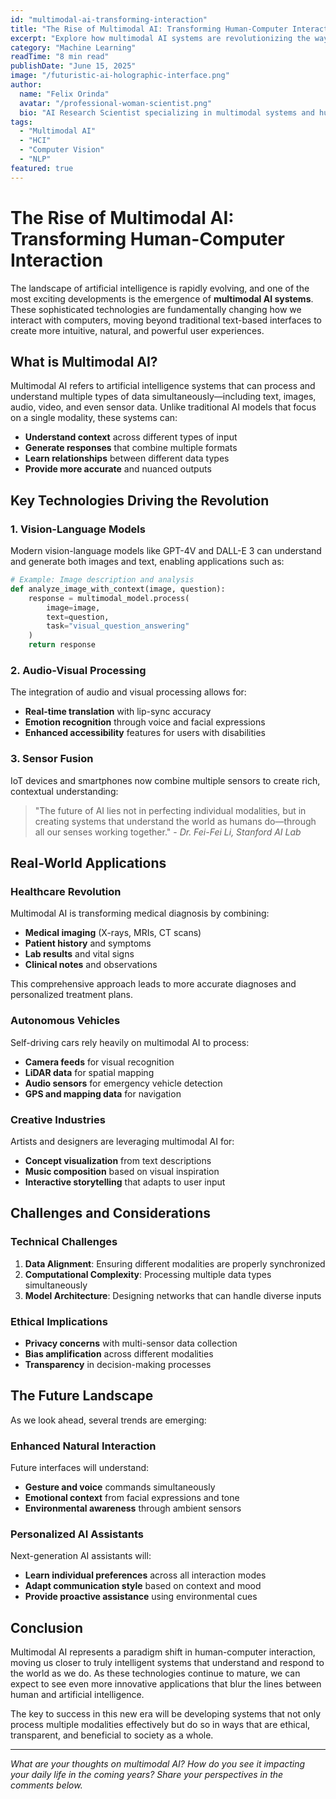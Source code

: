 ```yaml
---
id: "multimodal-ai-transforming-interaction"
title: "The Rise of Multimodal AI: Transforming Human-Computer Interaction"
excerpt: "Explore how multimodal AI systems are revolutionizing the way we interact with technology, combining vision, language, and audio processing."
category: "Machine Learning"
readTime: "8 min read"
publishDate: "June 15, 2025"
image: "/futuristic-ai-holographic-interface.png"
author:
  name: "Felix Orinda"
  avatar: "/professional-woman-scientist.png"
  bio: "AI Research Scientist specializing in multimodal systems and human-computer interaction."
tags: 
  - "Multimodal AI"
  - "HCI"
  - "Computer Vision"
  - "NLP"
featured: true
---
```


# The Rise of Multimodal AI: Transforming Human-Computer Interaction

The landscape of artificial intelligence is rapidly evolving, and one of the most exciting developments is the emergence of **multimodal AI systems**. These sophisticated technologies are fundamentally changing how we interact with computers, moving beyond traditional text-based interfaces to create more intuitive, natural, and powerful user experiences.

## What is Multimodal AI?

Multimodal AI refers to artificial intelligence systems that can process and understand multiple types of data simultaneously—including text, images, audio, video, and even sensor data. Unlike traditional AI models that focus on a single modality, these systems can:

- **Understand context** across different types of input
- **Generate responses** that combine multiple formats
- **Learn relationships** between different data types
- **Provide more accurate** and nuanced outputs

## Key Technologies Driving the Revolution

### 1. Vision-Language Models

Modern vision-language models like GPT-4V and DALL-E 3 can understand and generate both images and text, enabling applications such as:

```python
# Example: Image description and analysis
def analyze_image_with_context(image, question):
    response = multimodal_model.process(
        image=image,
        text=question,
        task="visual_question_answering"
    )
    return response
```

### 2. Audio-Visual Processing

The integration of audio and visual processing allows for:
- **Real-time translation** with lip-sync accuracy
- **Emotion recognition** through voice and facial expressions
- **Enhanced accessibility** features for users with disabilities

### 3. Sensor Fusion

IoT devices and smartphones now combine multiple sensors to create rich, contextual understanding:

> "The future of AI lies not in perfecting individual modalities, but in creating systems that understand the world as humans do—through all our senses working together." - *Dr. Fei-Fei Li, Stanford AI Lab*

## Real-World Applications

### Healthcare Revolution

Multimodal AI is transforming medical diagnosis by combining:
- **Medical imaging** (X-rays, MRIs, CT scans)
- **Patient history** and symptoms
- **Lab results** and vital signs
- **Clinical notes** and observations

This comprehensive approach leads to more accurate diagnoses and personalized treatment plans.

### Autonomous Vehicles

Self-driving cars rely heavily on multimodal AI to process:
- **Camera feeds** for visual recognition
- **LiDAR data** for spatial mapping
- **Audio sensors** for emergency vehicle detection
- **GPS and mapping data** for navigation

### Creative Industries

Artists and designers are leveraging multimodal AI for:
- **Concept visualization** from text descriptions
- **Music composition** based on visual inspiration
- **Interactive storytelling** that adapts to user input

## Challenges and Considerations

### Technical Challenges

1. **Data Alignment**: Ensuring different modalities are properly synchronized
2. **Computational Complexity**: Processing multiple data types simultaneously
3. **Model Architecture**: Designing networks that can handle diverse inputs

### Ethical Implications

- **Privacy concerns** with multi-sensor data collection
- **Bias amplification** across different modalities
- **Transparency** in decision-making processes

## The Future Landscape

As we look ahead, several trends are emerging:

### Enhanced Natural Interaction

Future interfaces will understand:
- **Gesture and voice** commands simultaneously
- **Emotional context** from facial expressions and tone
- **Environmental awareness** through ambient sensors

### Personalized AI Assistants

Next-generation AI assistants will:
- **Learn individual preferences** across all interaction modes
- **Adapt communication style** based on context and mood
- **Provide proactive assistance** using environmental cues

## Conclusion

Multimodal AI represents a paradigm shift in human-computer interaction, moving us closer to truly intelligent systems that understand and respond to the world as we do. As these technologies continue to mature, we can expect to see even more innovative applications that blur the lines between human and artificial intelligence.

The key to success in this new era will be developing systems that not only process multiple modalities effectively but do so in ways that are ethical, transparent, and beneficial to society as a whole.

---

*What are your thoughts on multimodal AI? How do you see it impacting your daily life in the coming years? Share your perspectives in the comments below.*
